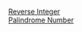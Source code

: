 [Reverse Integer](https://leetcode.com/problems/reverse-integer/)<br/>
[Palindrome Number](https://leetcode.com/problems/palindrome-number/)

